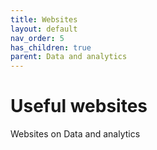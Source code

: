 ```yaml
---
title: Websites
layout: default
nav_order: 5
has_children: true
parent: Data and analytics
---
```


# Useful websites

Websites on Data and analytics
